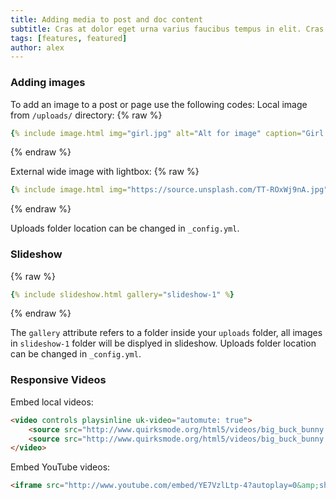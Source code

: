 ```yaml
---
title: Adding media to post and doc content
subtitle: Cras at dolor eget urna varius faucibus tempus in elit. Cras a dui imperdiet, tempus metus quis, pharetra turpis.
tags: [features, featured]
author: alex
---
```


### Adding images
To add an image to a post or page use the following codes:
Local image from `/uploads/` directory:
{% raw %}
```yaml
{% include image.html img="girl.jpg" alt="Alt for image" caption="Girl on a rock" %}
```
{% endraw %}

External wide image with lightbox:
{% raw %}
```yaml
{% include image.html img="https://source.unsplash.com/TT-ROxWj9nA.jpg" lightbox="true" alt="Alt for image" caption="Image in lightbox" %}
```
{% endraw %}

Uploads folder location can be changed in `_config.yml`.

### Slideshow

{% raw %}
```yaml
{% include slideshow.html gallery="slideshow-1" %}
```
{% endraw %}

The `gallery` attribute refers to a folder inside your `uploads` folder, all images in `slideshow-1` folder will be displyed in slideshow. Uploads folder location can be changed in `_config.yml`.

### Responsive Videos
Embed local videos:
```html
<video controls playsinline uk-video="automute: true">
    <source src="http://www.quirksmode.org/html5/videos/big_buck_bunny.mp4" type="video/mp4">
    <source src="http://www.quirksmode.org/html5/videos/big_buck_bunny.ogv" type="video/ogg">
</video>
```
Embed YouTube videos:
```html
<iframe src="http://www.youtube.com/embed/YE7VzlLtp-4?autoplay=0&amp;showinfo=0&amp;rel=0&amp;modestbranding=1&amp;playsinline=1" width="600" height="340" frameborder="0" allowfullscreen uk-responsive uk-video="automute: true"></iframe>
```
